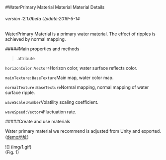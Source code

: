#WaterPrimary Material Material Material Details

###### *version :2.1.0beta   Update:2019-5-14*

WaterPrimary Material is a primary water material. The effect of ripples is achieved by normal mapping.

#####Main properties and methods

> attribute

`horizonColor:Vector4`Horizon color, water surface reflects color.

`mainTexture:BaseTexture`Main map, water color map.

`normalTexture:BaseTexture`Normal mapping, normal mapping of water surface ripple.

`waveScale:Number`Volatility scaling coefficient.

`waveSpeed:Vector4`Fluctuation rate.

#####Create and use materials

Water primary material we recommend is adjusted from Unity and exported. ([demo地址](https://layaair.ldc.layabox.com/demo2/?language=ch&category=3d&group=Material&name=WaterPrimaryMaterialDemo))

![] (img/1.gif) <br> (Fig. 1)

